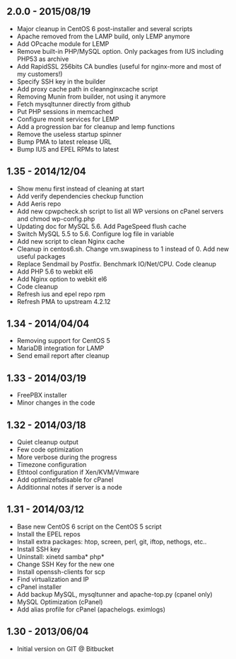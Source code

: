 ## 2.0.0 - 2015/08/19

- Major cleanup in CentOS 6 post-installer and several scripts
- Apache removed from the LAMP build, only LEMP anymore
- Add OPcache module for LEMP
- Remove built-in PHP/MySQL option. Only packages from IUS including PHP53 as archive
- Add RapidSSL 256bits CA bundles (useful for nginx-more and most of my customers!)
- Specify SSH key in the builder
- Add proxy cache path in cleannginxcache script
- Removing Munin from builder, not using it anymore
- Fetch mysqltunner directly from github
- Put PHP sessions in memcached
- Configure monit services for LEMP
- Add a progression bar for cleanup and lemp functions
- Remove the useless startup spinner
- Bump PMA to latest release URL
- Bump IUS and EPEL RPMs to latest

## 1.35 - 2014/12/04

- Show menu first instead of cleaning at start
- Add verify dependencies checkup function
- Add Aeris repo
- Add new cpwpcheck.sh script to list all WP versions on cPanel servers and chmod wp-config.php
- Updating doc for MySQL 5.6. Add PageSpeed flush cache
- Switch MySQL 5.5 to 5.6. Configure log file in variable
- Add new script to clean Nginx cache
- Cleanup in centos6.sh. Change vm.swapiness to 1 instead of 0. Add new useful packages
- Replace Sendmail by Postfix. Benchmark IO/Net/CPU. Code cleanup
- Add PHP 5.6 to webkit el6
- Add Nginx option to webkit el6
- Code cleanup
- Refresh ius and epel repo rpm
- Refresh PMA to upstream 4.2.12

## 1.34 - 2014/04/04

- Removing support for CentOS 5
- MariaDB integration for LAMP
- Send email report after cleanup

## 1.33 - 2014/03/19

- FreePBX installer
- Minor changes in the code

## 1.32 - 2014/03/18

- Quiet cleanup output
- Few code optimization
- More verbose during the progress
- Timezone configuration
- Ethtool configuration if Xen/KVM/Vmware
- Add optimizefsdisable for cPanel
- Additionnal notes if server is a node

## 1.31 - 2014/03/12

- Base new CentOS 6 script on the CentOS 5 script
- Install the EPEL repos
- Install extra packages: htop, screen, perl, git, iftop, nethogs, etc..
- Install SSH key
- Uninstall: xinetd samba* php*
- Change SSH Key for the new one
- Install openssh-clients for scp
- Find virtualization and IP
- cPanel installer
- Add backup MySQL, mysqltunner and apache-top.py (cpanel only)
- MySQL Optimization (cPanel)
- Add alias profile for cPanel (apachelogs. eximlogs)

## 1.30 - 2013/06/04
- Initial version on GIT @ Bitbucket